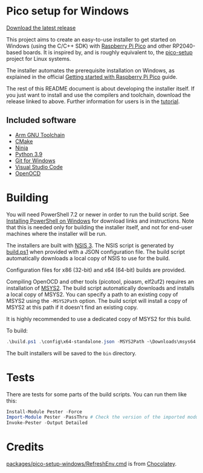 # Pico setup for Windows

[Download the latest release](https://github.com/raspberrypi/pico-setup-windows/releases/latest/download/pico-setup-windows-x64-standalone.exe)

This project aims to create an easy-to-use installer to get started on Windows (using the C/C++ SDK) with [Raspberry Pi Pico](https://www.raspberrypi.com/products/raspberry-pi-pico/) and other RP2040-based boards. It is inspired by, and is roughly equivalent to, the [pico-setup](https://github.com/raspberrypi/pico-setup) project for Linux systems.

The installer automates the prerequisite installation on Windows, as explained in the official [Getting started with Raspberry Pi Pico](https://datasheets.raspberrypi.com/pico/getting-started-with-pico.pdf) guide.

The rest of this README document is about developing the installer itself. If you just want to install and use the compilers and toolchain, download the release linked to above. Further information for users is in the [tutorial](docs/tutorial.md).

## Included software

- [Arm GNU Toolchain](https://developer.arm.com/tools-and-software/open-source-software/developer-tools/gnu-toolchain/gnu-rm/downloads)
- [CMake](https://cmake.org/download/)
- [Ninja](https://github.com/ninja-build/ninja/releases)
- [Python 3.9](https://www.python.org/downloads/windows/)
- [Git for Windows](https://git-scm.com/download/win)
- [Visual Studio Code](https://code.visualstudio.com/)
- [OpenOCD](https://github.com/openocd-org/openocd/)

# Building

You will need PowerShell 7.2 or newer in order to run the build script. See [Installing PowerShell on Windows](https://learn.microsoft.com/en-us/powershell/scripting/install/installing-powershell-on-windows) for download links and instructions. Note that this is needed only for building the installer itself, and not for end-user machines where the installer will be run.

The installers are built with [NSIS 3](https://nsis.sourceforge.io/Download). The NSIS script is generated by [build.ps1](build.ps1) when provided with a JSON configuration file. The build script automatically downloads a local copy of NSIS to use for the build.

Configuration files for x86 (32-bit) and x64 (64-bit) builds are provided.

Compiling OpenOCD and other tools (picotool, pioasm, elf2uf2) requires an installation of [MSYS2](https://www.msys2.org/). The build script automatically downloads and installs a local copy of MSYS2. You can specify a path to an existing copy of MSYS2 using the `-MSYS2Path` option. The build script will install a copy of MSYS2 at this path if it doesn't find an existing copy.

It is highly recommended to use a dedicated copy of MSYS2 for this build.

To build:

```powershell
.\build.ps1 .\config\x64-standalone.json -MSYS2Path ~\Downloads\msys64
```

The built installers will be saved to the `bin` directory.

# Tests

There are tests for some parts of the build scripts. You can run them like this:

```powershell
Install-Module Pester -Force
Import-Module Pester -PassThru # Check the version of the imported module -- we need v5 or greater
Invoke-Pester -Output Detailed
```

# Credits

[packages/pico-setup-windows/RefreshEnv.cmd](RefreshEnv.cmd) is from [Chocolatey](https://github.com/chocolatey/choco/blob/master/src/chocolatey.resources/redirects/RefreshEnv.cmd).
